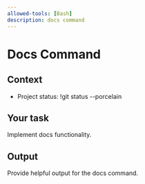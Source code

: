 ```yaml
---
allowed-tools: [Bash]
description: docs command
---
```


# Docs Command

## Context
- Project status: !git status --porcelain

## Your task
Implement docs functionality.

## Output
Provide helpful output for the docs command.
